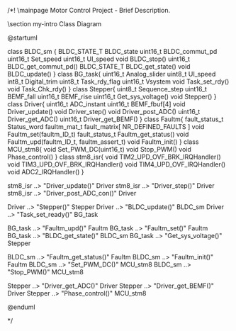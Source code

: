 /*! \mainpage Motor Control Project - Brief Description.

\section my-intro Class Diagram


@startuml

class           BLDC_sm {
  BLDC_STATE_T BLDC_state
  uint16_t BLDC_commut_pd
  uint16_t Set_speed
  uint16_t UI_speed
  void BLDC_stop()
  uint16_t BLDC_get_commut_pd()
  BLDC_STATE_T BLDC_get_state()
  void BLDC_update()
}
class           BG_task{
  uint16_t Analog_slider
  uint8_t UI_speed
  int8_t Digital_trim
  uint8_t Task_rdy_flag
  uint16_t Vsystem
  void Task_set_rdy()
  void Task_Chk_rdy()
}
class           Stepper{
  uint8_t Sequence_step
  uint16_t BEMF_fall
  uint16_t BEMF_rise
  uint16_t Get_sys_voltage()
  void Stepper()
}
class           Driver{
  uint16_t ADC_instant
  uint16_t BEMF_fbuf[4]
  void Driver_update()
  void Driver_step()
  void Driver_post_ADC()
  uint16_t Driver_get_ADC()
  uint16_t Driver_get_BEMF()
}
class           Faultm{
  fault_status_t Status_word
  faultm_mat_t fault_matrix[ NR_DEFINED_FAULTS ]
  void Faultm_set(faultm_ID_t)
  fault_status_t Faultm_get_status()
  void Faultm_upd(faultm_ID_t, faultm_assert_t)
  void Faultm_init()
}
class           MCU_stm8{
  void Set_PWM_DC(uint16_t)
  void Stop_PWM()
  void Phase_control()
}
class           stm8_isr{
  void TIM2_UPD_OVF_BRK_IRQHandler()
  void TIM3_UPD_OVF_BRK_IRQHandler()
  void TIM4_UPD_OVF_IRQHandler()
  void ADC2_IRQHandler()
}

stm8_isr ..> "Driver_update()" Driver
stm8_isr ..> "Driver_step()" Driver
stm8_isr ..> "Driver_post_ADC_con()" Driver

Driver ..> "Stepper()" Stepper
Driver ..> "BLDC_update()" BLDC_sm
Driver ..> "Task_set_ready()" BG_task

BG_task ..> "Faultm_upd()" Faultm
BG_task ..> "Faultm_set()" Faultm
BG_task ..> "BLDC_get_state()" BLDC_sm
BG_task ..> "Get_sys_voltage()" Stepper

BLDC_sm ..> "Faultm_get_status()" Faultm
BLDC_sm ..> "Faultm_init()" Faultm
BLDC_sm ..> "Set_PWM_DC()" MCU_stm8
BLDC_sm ..> "Stop_PWM()" MCU_stm8

Stepper ..> "Driver_get_ADC()" Driver
Stepper ..> "Driver_get_BEMF()" Driver
Stepper ..> "Phase_control()" MCU_stm8

@enduml


*/